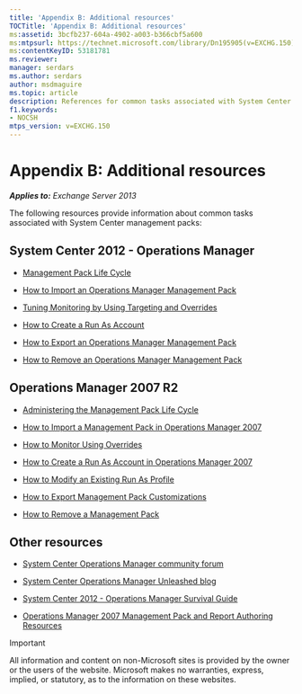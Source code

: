 ```yaml
---
title: 'Appendix B: Additional resources'
TOCTitle: 'Appendix B: Additional resources'
ms:assetid: 3bcfb237-604a-4902-a003-b366cbf5a600
ms:mtpsurl: https://technet.microsoft.com/library/Dn195905(v=EXCHG.150)
ms:contentKeyID: 53181781
ms.reviewer: 
manager: serdars
ms.author: serdars
author: msdmaguire
ms.topic: article
description: References for common tasks associated with System Center management pack
f1.keywords:
- NOCSH
mtps_version: v=EXCHG.150
---
```


# Appendix B: Additional resources

_**Applies to:** Exchange Server 2013_

The following resources provide information about common tasks associated with System Center management packs:

## System Center 2012 - Operations Manager

- [Management Pack Life Cycle](/previous-versions/system-center/system-center-2012-R2/hh212732(v=sc.12))

- [How to Import an Operations Manager Management Pack](/previous-versions/system-center/system-center-2012-R2/hh212691(v=sc.12))

- [Tuning Monitoring by Using Targeting and Overrides](/previous-versions/system-center/system-center-2012-R2/hh230704(v=sc.12))

- [How to Create a Run As Account](/previous-versions/system-center/system-center-2012-R2/hh321655(v=sc.12))

- [How to Export an Operations Manager Management Pack](/previous-versions/system-center/system-center-2012-R2/hh320149(v=sc.12))

- [How to Remove an Operations Manager Management Pack](/previous-versions/system-center/system-center-2012-R2/hh230746(v=sc.12))

## Operations Manager 2007 R2

- [Administering the Management Pack Life Cycle](/previous-versions/system-center/operations-manager-2007-r2/cc974486(v=technet.10))

- [How to Import a Management Pack in Operations Manager 2007](/previous-versions/system-center/operations-manager-2007-r2/cc974494(v=technet.10))

- [How to Monitor Using Overrides](/previous-versions/system-center/operations-manager-2007-r2/bb309719(v=technet.10))

- [How to Create a Run As Account in Operations Manager 2007](/previous-versions/system-center/operations-manager-2007-r2/bb309445(v=technet.10))

- [How to Modify an Existing Run As Profile](/previous-versions/system-center/operations-manager-2007-r2/dd891202(v=technet.10))

- [How to Export Management Pack Customizations](/previous-versions/system-center/operations-manager-2007-r2/cc974487(v=technet.10))

- [How to Remove a Management Pack](/previous-versions/system-center/operations-manager-2007-r2/cc974489(v=technet.10))

## Other resources

- [System Center Operations Manager community forum](https://social.technet.microsoft.com/Forums/systemcenter/home?category=systemcenteroperationsmanager)

- [System Center Operations Manager Unleashed blog](https://opsmgrunleashed.wordpress.com/)

- [System Center 2012 - Operations Manager Survival Guide](https://social.technet.microsoft.com/wiki/contents/articles/7809.system-center-2012-operations-manager-survival-guide.aspx)

- [Operations Manager 2007 Management Pack and Report Authoring Resources](https://social.technet.microsoft.com/wiki/contents/articles/1242.operations-manager-management-pack-and-report-authoring-resources.aspx)

> [!IMPORTANT]
> All information and content on non-Microsoft sites is provided by the owner or the users of the website. Microsoft makes no warranties, express, implied, or statutory, as to the information on these websites.
